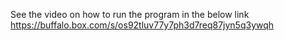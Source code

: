 See the video on how to run the program in the below link
https://buffalo.box.com/s/os92tluv77y7ph3d7req87jyn5q3ywqh
